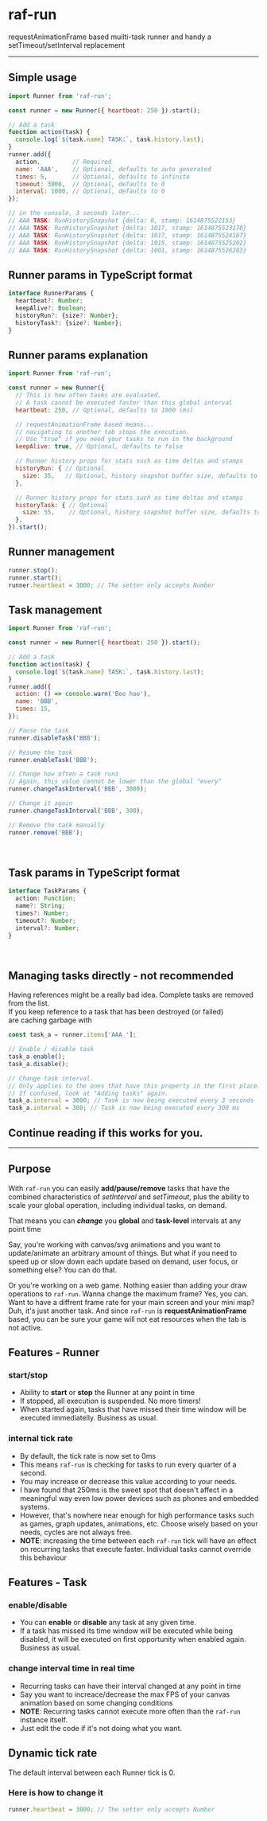 # raf-run
requestAnimationFrame based muilti-task runner and handy a setTimeout/setInterval replacement

<hr />

## Simple usage
```javascript
import Runner from 'raf-run';

const runner = new Runner({ heartbeat: 250 }).start();

// Add a task
function action(task) {
  console.log(`${task.name} TASK:`, task.history.last);
}
runner.add({
  action,         // Required
  name: 'AAA',    // Optional, defaults to auto generated
  times: 5,       // Optional, defaults to infinite
  timeout: 3000,  // Optional, defaults to 0
  interval: 1000, // Optional, defaults to 0
});

// in the console, 3 seconds later...
// AAA TASK: RunHistorySnapshot {delta: 0, stamp: 1614875522153}
// AAA TASK: RunHistorySnapshot {delta: 1017, stamp: 1614875523170}
// AAA TASK: RunHistorySnapshot {delta: 1017, stamp: 1614875524187}
// AAA TASK: RunHistorySnapshot {delta: 1015, stamp: 1614875525202}
// AAA TASK: RunHistorySnapshot {delta: 1001, stamp: 1614875526203}
```

## Runner params in TypeScript format
```typescript
interface RunnerParams {
  heartbeat?: Number;
  keepAlive?: Boolean;
  historyRun?: {size?: Number};
  historyTask?: {size?: Number};
}
```

## Runner params explanation
```javascript
import Runner from 'raf-run';

const runner = new Runner({
  // This is how often tasks are evaluated.
  // A task cannot be executed faster than this global interval
  heartbeat: 250, // Optional, defaults to 1000 (ms)

  // requestAnimationFrame based means...
  // navigating to another tab stops the execution.
  // Use "true" if you need your tasks to run in the background
  keepAlive: true, // Optional, defaults to false

  // Runner history props for stats such as time deltas and stamps
  historyRun: { // Optional
    size: 35,   // Optional, history snapshot buffer size, defaults to 10
  },

  // Runner history props for stats such as time deltas and stamps
  historyTask: { // Optional
    size: 55,    // Optional, history snapshot buffer size, defaults to 10
  },
}).start();
```

## Runner management
```javascript
runner.stop();
runner.start();
runner.heartbeat = 3000; // The setter only accepts Number
```

## Task management
```javascript
import Runner from 'raf-run';

const runner = new Runner({ heartbeat: 250 }).start();

// Add a task
function action(task) {
  console.log(`${task.name} TASK:`, task.history.last);
}
runner.add({
  action: () => console.warn('Boo hoo'),
  name: 'BBB',
  times: 15,
});

// Pause the task
runner.disableTask('BBB');

// Resume the task
runner.enableTask('BBB');

// Change how often a task runs
// Again, this value cannot be lower than the global "every"
runner.changeTaskInterval('BBB', 3000);

// Change it again
runner.changeTaskInterval('BBB', 300);

// Remove the task manually
runner.remove('BBB');
```
<br>

## Task params in TypeScript format
```typescript
interface TaskParams {
  action: Function;
  name?: String;
  times?: Number;
  timeout?: Number;
  interval?: Number;
}
```
<br>

## Managing tasks directly - **not recommended**
Having references might be a really bad idea.
Complete tasks are removed from the list.<br>
If you keep reference to a task that has been destroyed (or failed)<br>
are caching garbage with
```javascript
const task_a = runner.items['AAA_'];

// Enable / disable task
task_a.enable();
task_a.disable();

// Change task interval.
// Only applies to the ones that have this property in the first place.
// If confused, look at "Adding tasks" again.
task_a.interval = 3000; // Task is now being executed every 3 seconds
task_a.interval = 300; // Task is now being executed every 300 ms
```

## Continue reading if this works for you.

<hr />

## Purpose
With `raf-run` you can easily **add/pause/remove** tasks that have the combined characteristics of *setInterval* and *setTimeout*, plus the ability to scale your global operation, including individual tasks, on demand.

That means you can ***change*** you **global** and **task-level** intervals at any point time

Say, you're working with canvas/svg animations and you want to update/animate an arbitrary amount of things. But what if you need to speed up or slow down each update based on demand, user focus, or something else? You can do that.

Or you're working on a web game. Nothing easier than adding your draw operations to `raf-run`. Wanna change the maximum frame? Yes, you can. Want to have a diffrent frame rate for your main screen and your mini map? Duh, it's just another task. And since `raf-run` is **requestAnimationFrame** based, you can be sure your game will not eat resources when the tab is not active.

## Features - Runner
  ### start/stop
  - Ability to **start** or **stop** the Runner at any point in time
  - If stopped, all execution is suspended. No more timers!
  - When started again, tasks that have missed their time window will be executed immediatelly. Business as usual.

  ### internal tick rate
  - By default, the tick rate is now set to 0ms
  - This means `raf-run` is checking for tasks to run every quarter of a second.
  - You may increase or decrease this value according to your needs.
  - I have found that 250ms is the sweet spot that doesn't affect in a meaningful way even low power devices such as phones and embedded systems.
  - However, that's nowhere near enough for high performance tasks such as games, graph updates, animations, etc. Choose wisely based on your needs, cycles are not always free.
  - **NOTE**: increasing the time between each `raf-run` tick will have an effect on recurring tasks that execute faster. Individual tasks cannot override this behaviour

## Features - Task
  ### enable/disable
  - You can **enable** or **disable** any task at any given time.
  - If a task has missed its time window will be executed while being disabled, it will be executed on first opportunity when enabled again. Business as usual.
  ### change interval time in real time
  - Recurring tasks can have their interval changed at any point in time
  - Say you want to increace/decrease the max FPS of your canvas animation based on some changing conditions
  - **NOTE**: Recurring tasks cannot execute more often than the `raf-run` instance itself.
  - Just edit the code if it's not doing what you want.

## Dynamic tick rate
The default interval between each Runner tick is 0.

### Here is how to change it
```javascript
runner.heartbeat = 3000; // The setter only accepts Number
```
